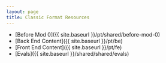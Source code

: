 ```yaml
---
layout: page
title: Classic Format Resources
---
```


- [Before Mod 0]({{ site.baseurl }}/pt/shared/before-mod-0)
- [Back End Content]({{ site.baseurl }}/pt/be)
- [Front End Content]({{ site.baseurl }}/pt/fe)
- [Evals]({{ site.baseurl }}/shared/shared/evals)